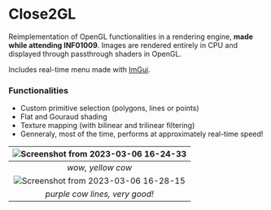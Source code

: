 # Close2GL
Reimplementation of OpenGL functionalities in a rendering engine, **made while attending INF01009**. 
Images are rendered entirely in CPU and displayed through passthrough shaders in OpenGL. 

Includes real-time menu made with [ImGui](https://github.com/ocornut/imgui).

### Functionalities
* Custom primitive selection (polygons, lines or points)
* Flat and Gouraud shading
* Texture mapping (with bilinear and trilinear filtering)
* Genneraly, most of the time, performs at approximately real-time speed!


|![Screenshot from 2023-03-06 16-24-33](https://user-images.githubusercontent.com/57190123/223214089-e8502a4e-7a15-440f-95fd-404fce14b02e.png)|
|:--:| 
|*wow, yellow cow*|
|![Screenshot from 2023-03-06 16-28-15](https://user-images.githubusercontent.com/57190123/223214096-8379fd99-0e17-4044-a17d-b8fc3be10bd1.png)|
|*purple cow lines, very good!*|
